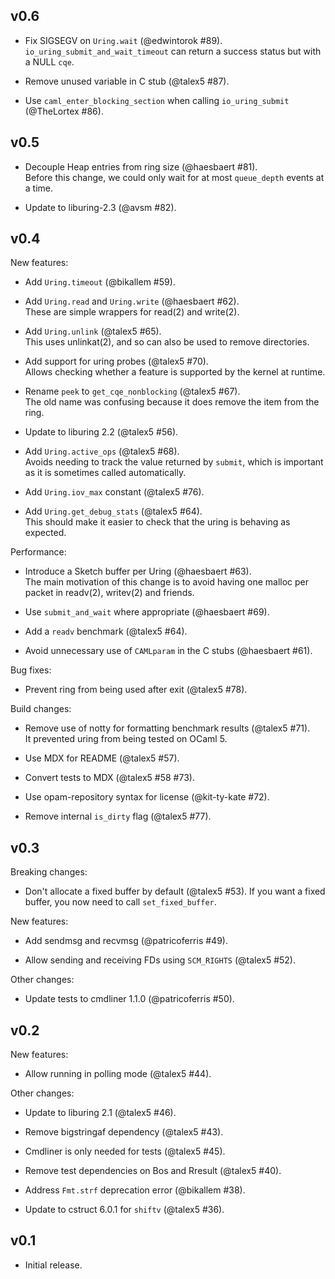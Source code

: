 ## v0.6

- Fix SIGSEGV on `Uring.wait` (@edwintorok #89).  
  `io_uring_submit_and_wait_timeout` can return a success status but with a NULL `cqe`.

- Remove unused variable in C stub (@talex5 #87).

- Use `caml_enter_blocking_section` when calling `io_uring_submit` (@TheLortex #86).

## v0.5

- Decouple Heap entries from ring size (@haesbaert #81).  
  Before this change, we could only wait for at most `queue_depth` events at a time.

- Update to liburing-2.3 (@avsm #82).

## v0.4

New features:

- Add `Uring.timeout` (@bikallem #59).

- Add `Uring.read` and `Uring.write` (@haesbaert #62).  
  These are simple wrappers for read(2) and write(2).

- Add `Uring.unlink` (@talex5 #65).  
  This uses unlinkat(2), and so can also be used to remove directories.

- Add support for uring probes (@talex5 #70).  
  Allows checking whether a feature is supported by the kernel at runtime.

- Rename `peek` to `get_cqe_nonblocking` (@talex5 #67).  
  The old name was confusing because it does remove the item from the ring.

- Update to liburing 2.2 (@talex5 #56).

- Add `Uring.active_ops` (@talex5 #68).  
  Avoids needing to track the value returned by `submit`, which is important as it is sometimes called automatically.

- Add `Uring.iov_max` constant (@talex5 #76).

- Add `Uring.get_debug_stats` (@talex5 #64).  
  This should make it easier to check that the uring is behaving as expected.

Performance:

- Introduce a Sketch buffer per Uring (@haesbaert #63).  
  The main motivation of this change is to avoid having one malloc per packet in readv(2), writev(2) and friends.

- Use `submit_and_wait` where appropriate (@haesbaert #69).

- Add a `readv` benchmark (@talex5 #64).

- Avoid unnecessary use of `CAMLparam` in the C stubs (@haesbaert #61).

Bug fixes:

- Prevent ring from being used after exit (@talex5 #78).

Build changes:

- Remove use of notty for formatting benchmark results (@talex5 #71).  
  It prevented uring from being tested on OCaml 5.

- Use MDX for README (@talex5 #57).

- Convert tests to MDX (@talex5 #58 #73).

- Use opam-repository syntax for license (@kit-ty-kate #72).

- Remove internal `is_dirty` flag (@talex5 #77).

## v0.3

Breaking changes:

- Don't allocate a fixed buffer by default (@talex5 #53).
  If you want a fixed buffer, you now need to call `set_fixed_buffer`.

New features:

- Add sendmsg and recvmsg (@patricoferris #49).

- Allow sending and receiving FDs using `SCM_RIGHTS` (@talex5 #52).

Other changes:

- Update tests to cmdliner 1.1.0 (@patricoferris #50).

## v0.2

New features:

- Allow running in polling mode (@talex5 #44).

Other changes:

- Update to liburing 2.1 (@talex5 #46).

- Remove bigstringaf dependency (@talex5 #43).

- Cmdliner is only needed for tests (@talex5 #45).

- Remove test dependencies on Bos and Rresult (@talex5 #40).

- Address `Fmt.strf` deprecation error (@bikallem #38).

- Update to cstruct 6.0.1 for `shiftv` (@talex5 #36).

## v0.1

- Initial release.
